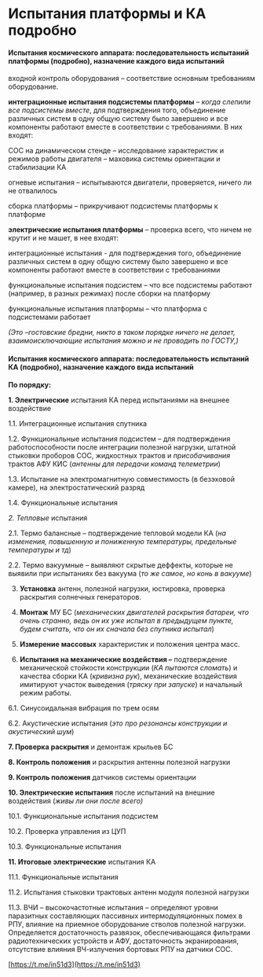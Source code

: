 # Испытания платформы и КА подробно

#### Испытания космического аппарата: последовательность испытаний платформы \(подробно\), назначение каждого вида испытаний <a id="&#x418;&#x441;&#x43F;&#x44B;&#x442;&#x430;&#x43D;&#x438;&#x44F;-&#x43A;&#x43E;&#x441;&#x43C;&#x438;&#x447;&#x435;&#x441;&#x43A;&#x43E;&#x433;&#x43E;-&#x430;&#x43F;&#x43F;&#x430;&#x440;&#x430;&#x442;&#x430;:-&#x43F;&#x43E;&#x441;&#x43B;&#x435;&#x434;&#x43E;&#x432;&#x430;&#x442;&#x435;&#x43B;&#x44C;&#x43D;&#x43E;&#x441;&#x442;&#x44C;-&#x438;&#x441;&#x43F;&#x44B;&#x442;&#x430;&#x43D;&#x438;&#x439;-&#x43F;&#x43B;&#x430;&#x442;&#x444;&#x43E;&#x440;&#x43C;&#x44B;-(&#x43F;&#x43E;&#x434;&#x440;&#x43E;&#x431;&#x43D;&#x43E;),-&#x43D;&#x430;&#x437;&#x43D;&#x430;&#x447;&#x435;&#x43D;&#x438;&#x435;-&#x43A;&#x430;&#x436;&#x434;&#x43E;&#x433;&#x43E;-&#x432;&#x438;&#x434;&#x430;-&#x438;&#x441;&#x43F;&#x44B;&#x442;&#x430;&#x43D;&#x438;&#x439;"></a>

входной контроль оборудования – соответствие основным требованиям оборудование.

**интеграционные испытания подсистемы платформы** – _когда слепили все подсистемы вместе_, для подтверждения того, объединение различных систем в одну общую систему было завершено и все компоненты работают вместе в соответствии с требованиями. В них входят:

СОС на динамическом стенде – исследование характеристик и режимов работы двигателя – маховика системы ориентации и стабилизации КА

огневые испытания – испытываются двигатели, проверяется, ничего ли не отвалилось

сборка платформы – прикручивают подсистемы платформы к платформе

**электрические испытания платформы** – проверка всего, что ничем не крутит и не машет, в нее входят:

интеграционные испытания - для подтверждения того, объединение различных систем в одну общую систему было завершено и все компоненты работают вместе в соответствии с требованиями

функциональные испытания подсистем – что все подсистемы работают \(например, в разных режимах\) после сборки на платформу

функциональные испытания платформы – что платформа с подсистемами работает

 _\(Это –гостовские бредни, никто в таком порядке ничего не делает, взаимоисключающие испытания можно и не проводить по ГОСТУ,\)_

#### Испытания космического аппарата: последовательность испытаний КА \(подробно\), назначение каждого вида испытаний <a id="&#x418;&#x441;&#x43F;&#x44B;&#x442;&#x430;&#x43D;&#x438;&#x44F;-&#x43A;&#x43E;&#x441;&#x43C;&#x438;&#x447;&#x435;&#x441;&#x43A;&#x43E;&#x433;&#x43E;-&#x430;&#x43F;&#x43F;&#x430;&#x440;&#x430;&#x442;&#x430;:-&#x43F;&#x43E;&#x441;&#x43B;&#x435;&#x434;&#x43E;&#x432;&#x430;&#x442;&#x435;&#x43B;&#x44C;&#x43D;&#x43E;&#x441;&#x442;&#x44C;-&#x438;&#x441;&#x43F;&#x44B;&#x442;&#x430;&#x43D;&#x438;&#x439;-&#x41A;&#x410;-(&#x43F;&#x43E;&#x434;&#x440;&#x43E;&#x431;&#x43D;&#x43E;),-&#x43D;&#x430;&#x437;&#x43D;&#x430;&#x447;&#x435;&#x43D;&#x438;&#x435;-&#x43A;&#x430;&#x436;&#x434;&#x43E;&#x433;&#x43E;-&#x432;&#x438;&#x434;&#x430;-&#x438;&#x441;&#x43F;&#x44B;&#x442;&#x430;&#x43D;&#x438;&#x439;"></a>

**По порядку:**

**1. Электрические** испытания КА перед испытаниями на внешнее воздействие

1.1. Интеграционные испытания спутника

1.2. Функциональные испытания подсистем – для подтверждения работоспособности после интеграции полезной нагрузки, штатной стыковки проборов СОС, жидкостных трактов и _присобачивания_ трактов АФУ КИС \(_антенны для передачи команд телеметрии_\)

1.3. Испытание на электромагнитную совместимость \(в безэховой камере\), на электростатический разряд

1.4. Функциональные испытания

_2. Тепловые_ испытания

2.1. Термо балансные – подтверждение тепловой модели КА \(_на изменения, повышенную и пониженную температуры, предельные температуры и тд_\)

2.2. Термо вакуумные – выявляют скрытые деффекты, которые не выявили при испытаниях без вакуума \(_то же самое, но конь в вакууме_\)

3. **Установка** антенн, полезной нагрузки, юстировка, проверка раскрытия солнечных генераторов.

4. **Монтаж** МУ БС \(_механических двигателей раскрытия батареи, что очень странно, ведь он их уже испытал в предыдущем пункте, будем считать, что он их сначала без спутника испытал_\)

5. **Измерение массовых** характеристик и положения центра масс.

6. **Испытания на механические воздействия –** подтверждение механической стойкости конструкции \(_КА пытаются сломать_\) и качества сборки КА \(_кривизна рук_\), механические воздействия имитируют участок выведения \(_тряску при запуске_\) и начальный режим работы.

6.1. Синусоидальная вибрация по трем осям

6.2. Акустические испытания \(_это про резонансы конструкции и акустический шум_\)

**7. Проверка раскрытия** и демонтаж крыльев БС 

**8. Контроль положения** и раскрытия антенны полезной нагрузки

**9. Контроль положения** датчиков системы ориентации

**10. Электрические испытания** после испытаний на внешние воздействия \(_живы ли они после всего\)_

10.1. Функциональные испытания подсистем

10.2. Проверка управления из ЦУП

10.3. Функциональные испытания

**11. Итоговые электрические** испытания КА

11.1. Функциональные испытания

11.2. Испытания стыковки трактовых антенн модуля полезной нагрузки

11.3. ВЧИ – высокочастотные испытания – определяют уровни паразитных составляющих пассивных интермодуляционных помех в РПУ, влияние на приемное оборудование стволов полезной нагрузки. Определяется достаточность развязок, обеспечивающаяся фильтрами радиотехнических устройств и АФУ, достаточность экранирования, отсутствие влияния ВЧ-излучения бортовых РПУ на датчики СОС.

[https://t.me/in51d3](https://t.me/in51d3)

